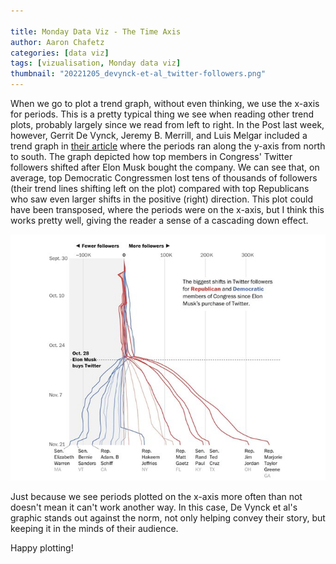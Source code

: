 ```yaml
---

title: Monday Data Viz - The Time Axis
author: Aaron Chafetz
categories: [data viz]
tags: [vizualisation, Monday data viz]
thumbnail: "20221205_devynck-et-al_twitter-followers.png"
---
```


When we go to plot a trend graph, without even thinking, we use the x-axis for periods. This is a pretty typical thing we see when reading other trend plots, probably largely since we read from left to right. In the Post last week, however, Gerrit De Vynck, Jeremy B. Merrill, and Luis Melgar included a trend graph in [their article](https://www.washingtonpost.com/technology/2022/11/27/musk-followers-bernie-cruz/) where the periods ran along the y-axis from north to south. The graph depicted how top members in Congress' Twitter followers shifted after Elon Musk bought the company. We can see that, on average, top Democratic Congressmen lost tens of thousands of followers (their trend lines shifting left on the plot) compared with top Republicans who saw even larger shifts in the positive (right) direction. This plot could have been transposed, where the periods were on the x-axis, but I think this works pretty well, giving the reader a sense of a cascading down effect.
 
![congressional twitter followers over time where time is on the y axis](/assets/images/posts/20221205_devynck-et-al_twitter-followers.png)

Just because we see periods plotted on the x-axis more often than not doesn't mean it can't work another way. In this case, De Vynck et al's graphic stands out against the norm, not only helping convey their story, but keeping it in the minds of their audience.

Happy plotting!